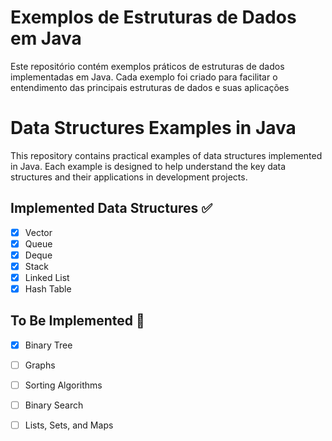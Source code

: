 # Exemplos de Estruturas de Dados em Java

Este repositório contém exemplos práticos de estruturas de dados implementadas em Java. Cada exemplo foi criado para facilitar o entendimento das principais estruturas de dados e suas aplicações

# Data Structures Examples in Java

This repository contains practical examples of data structures implemented in Java. Each example is designed to help understand the key data structures and their applications in development projects.


## Implemented Data Structures ✅
- [x] Vector
- [x] Queue
- [x] Deque
- [x] Stack
- [x] Linked List
- [x] Hash Table

## To Be Implemented 📝
- [x] Binary Tree
- [ ] Graphs
- [ ] Sorting Algorithms
- [ ] Binary Search
- [ ] Lists, Sets, and Maps

